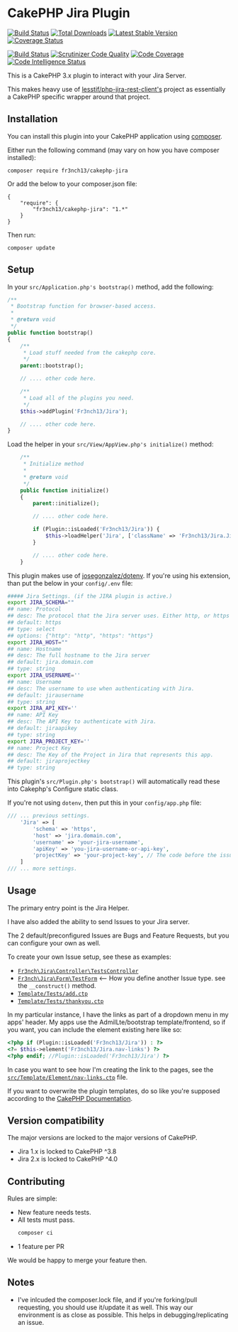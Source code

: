 # CakePHP Jira Plugin

[![Build Status](https://travis-ci.com/fr3nch13/cakephp-jira.svg?branch=1.x)](https://travis-ci.com/fr3nch13/cakephp-jira)
[![Total Downloads](https://img.shields.io/packagist/dt/fr3nch13/cakephp-jira.svg?style=flat-square)](https://packagist.org/packages/fr3nch13/cakephp-jira)
[![Latest Stable Version](https://img.shields.io/packagist/v/fr3nch13/cakephp-jira.svg?style=flat-square)](https://packagist.org/packages/fr3nch13/cakephp-jira)
[![Coverage Status](https://img.shields.io/codecov/c/github/fr3nch13/cakephp-jira.svg?style=flat-square)](https://codecov.io/github/fr3nch13/cakephp-jira)

[![Build Status](https://scrutinizer-ci.com/g/fr3nch13/cakephp-jira/badges/build.png?b=1.x)](https://scrutinizer-ci.com/g/fr3nch13/cakephp-jira/build-status/1.x)
[![Scrutinizer Code Quality](https://scrutinizer-ci.com/g/fr3nch13/cakephp-jira/badges/quality-score.png?b=1.x)](https://scrutinizer-ci.com/g/fr3nch13/cakephp-jira/?branch=1.x)
[![Code Coverage](https://scrutinizer-ci.com/g/fr3nch13/cakephp-jira/badges/coverage.png?b=1.x)](https://scrutinizer-ci.com/g/fr3nch13/cakephp-jira/?branch=1.x)
[![Code Intelligence Status](https://scrutinizer-ci.com/g/fr3nch13/cakephp-jira/badges/code-intelligence.svg?b=1.x)](https://scrutinizer-ci.com/code-intelligence)

This is a CakePHP 3.x plugin to interact with your Jira Server.

This makes heavy use of [lesstif/php-jira-rest-client's](https://github.com/lesstif/php-jira-rest-client) project as essentially a CakePHP specific wrapper around that project.

## Installation

You can install this plugin into your CakePHP application using [composer](http://getcomposer.org).

Either run the following command (may vary on how you have composer installed):

```
composer require fr3nch13/cakephp-jira
```

Or add the below to your composer.json file:

```
{
    "require": {
        "fr3nch13/cakephp-jira": "1.*"
    }
}
```

Then run:
```
composer update
```

## Setup

In your `src/Application.php's bootstrap()` method, add the following:
```php
/**
 * Bootstrap function for browser-based access.
 *
 * @return void
 */
public function bootstrap()
{
    /**
     * Load stuff needed from the cakephp core.
     */
    parent::bootstrap();

    // .... other code here.

    /**
     * Load all of the plugins you need.
     */
    $this->addPlugin('Fr3nch13/Jira');

    // .... other code here.
}
```

Load the helper in your `src/View/AppView.php's initialize()` method:
```php
    /**
     * Initialize method
     *
     * @return void
     */
    public function initialize()
    {
        parent::initialize();

        // .... other code here.

        if (Plugin::isLoaded('Fr3nch13/Jira')) {
            $this->loadHelper('Jira', ['className' => 'Fr3nch13/Jira.Jira']);
        }

        // .... other code here.
    }
```

This plugin makes use of [josegonzalez/dotenv](https://github.com/josegonzalez/php-dotenv). If you're using his extension, than put the below in your `config/.env` file:
```bash
##### Jira Settings. (if the JIRA plugin is active.)
export JIRA_SCHEMA=""
## name: Protocol
## desc: The protocol that the Jira server uses. Either http, or https
## default: https
## type: select
## options: {"http": "http", "https": "https"}
export JIRA_HOST=""
## name: Hostname
## desc: The full hostname to the Jira server
## default: jira.domain.com
## type: string
export JIRA_USERNAME=''
## name: Username
## desc: The username to use when authenticating with Jira.
## default: jirausername
## type: string
export JIRA_API_KEY=''
## name: API Key
## desc: The API Key to authenticate with Jira.
## default: jiraapikey
## type: string
export JIRA_PROJECT_KEY=''
## name: Project Key
## desc: The Key of the Project in Jira that represents this app.
## default: jiraprojectkey
## type: string
```
This plugin's `src/Plugin.php's bootstrap()` will automatically read these into Cakephp's Configure static class.

If you're not using `dotenv`, then put this in your `config/app.php` file:
```php
/// ... previous settings.
    'Jira' => [
        'schema' => 'https',
        'host' => 'jira.domain.com',
        'username' => 'your-jira-username',
        'apiKey' => 'you-jira-username-or-api-key',
        'projectKey' => 'your-project-key', // The code before the issue id ex: PROJECT-81, it would be PROJECT.
    ]
/// ... more settings.
```

## Usage

The primary entry point is the Jira Helper.

I have also added the ability to send Issues to your Jira server.

The 2 default/preconfigured Issues are Bugs and Feature Requests, but you can configure your own as well.

To create your own Issue setup, see these as examples:
- [`Fr3nch\Jira\Controller\TestsController`](blob/1.x/src/Controller/TestsController.php)
- [`Fr3nch\Jira\Form\TestForm`](blob/1.x/src/Form/TestForm.php) <-- How you define another Issue type. see the `__construct()` method.
- [`Template/Tests/add.ctp`](blob/1.x/src/Template/Tests/add.ctp)
- [`Template/Tests/thankyou.ctp`](blob/1.x/src/Template/Tests/thankyou.ctp)

In my particular instance, I have the links as part of a dropdown menu in my apps' header. My apps use the AdmilLte/bootstrap template/frontend, so if you want, you can include the element existing here like so:
```php
<?php if (Plugin::isLoaded('Fr3nch13/Jira')) : ?>
<?= $this->element('Fr3nch13/Jira.nav-links') ?>
<?php endif; //Plugin::isLoaded('Fr3nch13/Jira') ?>
```
In case you want to see how I'm creating the link to the pages, see the [`src/Template/Element/nav-links.ctp`](blob/1.x/src/Template/Element/nav-links.ctp) file.

If you want to overwrite the plugin templates, do so like you're supposed according to the [CakePHP Documentation](https://book.cakephp.org/3/en/plugins.html#overriding-plugin-templates-from-inside-your-application).

## Version compatibility

The major versions are locked to the major versions of CakePHP.
- Jira 1.x is locked to CakePHP ^3.8
- Jira 2.x is locked to CakePHP ^4.0

## Contributing

Rules are simple:

- New feature needs tests.
- All tests must pass.
    ```bash
    composer ci
    ```
- 1 feature per PR

We would be happy to merge your feature then.

## Notes
- I've inlcuded the composer.lock file, and if you're forking/pull requesting, you should use it/update it as well. This way our environment is as close as possible. This helps in debugging/replicating an issue.
